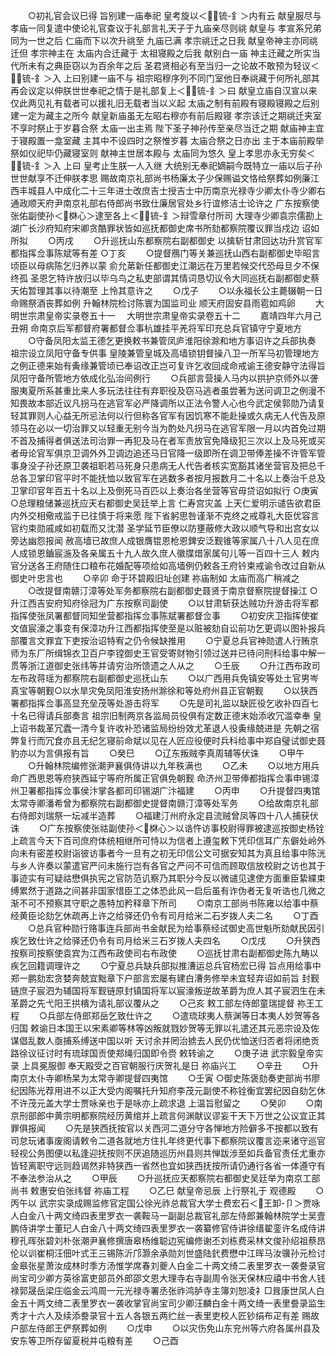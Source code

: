 <!-- { "loadSidebar": true } -->
　　○初礼官会议已得  旨别建一庙奉祀  皇考旋以＜锍-釒＞内有云  献皇服尽与  孝庙一同复遣中使论礼官查议于礼部言礼天子于九庙亲尽则祧  献皇与  孝宣系兄弟同为一世之后  仁庙而下以次升祧至  九庙已满  孝宗祧迁之日我  献皇帝神主亦同祧迁但  孝宗神主在  太庙内合迁藏于  太祖寝殿之后我  献别白一庙  神主迁藏之所实当代所未有之典臣窃以为百余年之后  圣君贤相必有至当归一之论故不敢预为轻议＜锍-釒＞入  上曰别建一庙不与  祖宗昭穆序列不同门室他日奉祧藏于何所礼部其再会议定以伸朕世世奉祀之情于是礼部复上＜锍-釒＞曰  献皇立庙自汉宣以来仅此两见礼有载者可以援礼旧无载者当以义起  太庙之制有前殿有寝殿寝殿之后别建一定为藏主之所今  献皇新庙虽无左昭右穆亦有前后殿寝  孝宗该迁之期祧迁夹室不享时祭止于岁暮合祭  太庙一出主焉  陛下圣子神孙传至亲尽当迁之期  献庙神主宜于寝殿置一龛室藏  主其中不设四时之祭惟岁暮  太庙合祭之日亦出  主于本庙前殿举祭如仪祀毕仍藏寝室则  献神主世居本殿与  太庙同为悠久  皇上孝思亦永无穷矣＜锍-釒＞入  上曰  皇考止生朕一人入继  大统别无奉祀嫡嗣今既特立一庙以后子孙世世献享不迁伸朕孝思  赐故南京礼部尚书杨廉太子少保赐谥文恪给祭葬如例廉江西丰城县人中成化二十三年进士改庶吉士授吉士中历南京光禄寺少卿太仆寺少卿右通政顺天府尹南京礼部右侍郎尚书致仕廉居官处乡行谊修洁士论许之  广东按察使张佑副使孙＜棥心＞逮至各上＜锍-釒＞辩雪章付所司  大理寺少卿袁宗儒勘上湖广长沙府知府宋卿贪酷罪状皆如巡抚都御史席书所劾都察院覆议罪当戍边  诏如所拟
　　○丙戌
　　○升巡抚山东都察院右副都御史  以擒斩甘肃回达功升赏官军都指挥佥事陈斌等有差
○丁亥
　　○提督鴈门等关兼巡抚山西右副都御史毕昭言顷臣以母病陈乞归养以蒙  俞允苐新任都御史江潮远在万里若候交代恐母旦夕不保终孤  圣恩乞特许放归以毕乌鸟之私吏部谓其情词恳切议令大同巡抚右副都御史蔡天佑暂理其事以待潮至  上怜其意许之
　　○戊子
　　○以永福长公主薨辍朝一日  命赐祭酒丧葬如例  升翰林院检讨陈寰为国监司业  顺天府固安县雨雹如鸡卵
　　大明世宗肃皇帝实录卷五十一
　大明世宗肃皇帝实录卷五十二
　　嘉靖四年六月己丑朔  命南京后军都督府署都督佥事杭雄挂平羌将军印充总兵官镇守宁夏地方
　　○守备凤阳太监王德乞更换敕书兼管凤庐淮阳徐滁和地方事诏许之兵部执奏  祖宗设立凤阳守备专供事  皇陵兼管皇城及高墙锁钥督操八卫一所军马初管理地方之例正德来始有夤缘兼管顷已奉诏改正岂可复许乞收回成命戒谕王德安静守法得旨凤阳守备所管地方依成化弘治间例行
　　○兵部言营操人马内以拱护京师外以詟服夷夏所系甚重比来人多玩法往往有弃职役及窃马逃者虽尝著为送问调卫之例漫不知畏故本部近议凡拐马在逃官军必严降调所以正法令警人心也今武定侯郭勋乃请复轻其罪则人心益无所忌法何以行但称各官军有因饥寒不能赴操或久病无人代告及原领马在必以一切治罪又以轻重无别今当为酌处凡拐马在逃官军限一月以内首免过期不首及捕得者俱送法司治罪一再犯及马在者军责放官免降级犯三次以上及马死或买者毋论官军俱京卫调外外卫调边追还马日官降一级即所在调卫带俸差操不许管军管事身没子孙还原卫袭祖职若马死身只患病无人代告者核实宽豁其诸坐营官及把总千总各卫掌印官平时不能抚恤以致官军在逃数多者按月报数月二十名以上奏治千总及卫掌印官年百五十名以上及倒死马百匹以上奏治各坐营等官毋贷诏如拟行
○庚寅
○总理粮储兼巡抚应天右都御史吴廷举上言  仁寿宫灾盖  上天仁爱明示谴告欲君臣内外交相儆戒监于已往慎于将来愿  陛下省躬思咎谨渐不克终之戒尊礼大臣优容言官约束勋戚咸如初载而又沈潜  圣学延节臣僚以防壅蔽修大政以顺气导和出宫女以旁达幽怨报闻  赦高墙已故庶人成银膺锟恩枪恩錍安泛觐锥等家属八十八人见在庶人成锁恩鑡宸湤及各亲属五十九人故久庶人徽牒焟家属句儿等一百四十三人  敕内官分送各王府随住口粮布花婚配等项给如高墙例仍敕各王府钤束戒谕令改过自新从御史叶忠言也
　　○辛卯  命于环碧殿旧址创建  祢庙制如  太庙而高广稍减之
　　○改提督南赣汀漳等处军务都察院右副都御史聂贤于南京督察院提督操江
○升江西吉安府知府徐冠为广东按察司副使
　　○以甘肃斩获达贼功升游击将军都指挥使张凤署都督同知坐营都指挥佥事陈斌署都督佥事
　　○初安庆卫指挥使崔文值宸濠之事变有保漳功升江西都指挥使至是以赃被劾自讼前功乞更调以图补报兵部覆言文罪宜下吏按治诏特宥之仍令候缺推用
　　○宁夏总兵官神勋遣人行贿京师为东厂所缉锦衣卫百户李镗御史王官受寄财物引领过送并已待问刑科给事中解一贯等浙江道御史张纬等并请穷治所馈遗之人从之
　　○壬辰
　　○升江西布政司左布政蒋瑶为都察院右副都御史巡抚山东
　　○以广西用兵免镇安等处土官男岑真宝等朝觐○以水旱灾免凤阳淮安扬州滁徐和等处府州县正官朝觐
　　○以狭西署都指挥佥事高显充垒茂等处游击将军
　　○先是司礼监以缺匠役乞收补四百七十名已得请兵部奏言  祖宗旧制两京各监局员役俱有定数正德末始添收冗滥幸奉  皇上诏书裁革冗蠹一清今复许收补恐诸监局纷纷效尤革退人役夤缘兢进是  先朝之宿弊复行而冗食亦且无纪乞寝前命斌以见在人匠应役便时兵科给事中郑自璧试御史聂豹亦以为言俱报有旨
　　○癸巳
　　○辽东叛贼李真周辅等伏诛
　　○甲午
　　○升翰林院编修张潮尹襄俱侍讲以九年秩满也
　　○乙未
　　○以地方用兵命广西思恩等府狭西延宁等府所属正官俱免朝觐  命济州卫带俸都指挥佥事申锡漳州卫署都指挥佥事侯汴掌各都司印锡湖广汴福建
　　○丙申
　　○升提督四夷馆太常寺卿潘希曾为都察院右副都御史提督南赣汀漳等处军务
　　○给故南京礼部右侍郎刘瑞祭一坛减半造葬
　　○福建汀州府永定县流贼曾凤等四十八人捕获伏诛
　　○广东按察使张祜副使孙＜棥心＞以诰忤访事校尉得罪被逮巡按御史杨铨上疏言今天下百司庶府体统相继所可恃以为信者上遵玺敕下凭印信耳广东僻处岭外向未有密差校尉诣彼访事者今一旦有之初无印信公文可据安知其为真且给事中陈洸与乡人许奏以蒙遣官严问未施行岂有各官之严问不可信而顾取信放校尉之访也其于事迹实有可疑祜懋俱执宪之官防范讥察乃其职分今反以微谴见逮使方面重臣絷緤束缚累然于道路之间甚非国家惜臣工之体恐此风一启后虽有诈伪者无复听诰也几微之渐不可不预察其守职之愚特加矜释章下所司
　　○南京工部尚书陈雍以给事中蔡经黄臣论劾乞休疏再上许之给驿还仍令有司月给米二石岁拨人夫二名
　　○丁酉
　　○总兵官种勋行赂事连兵部尚书金献民为给事蔡经试御史高世魁所劾献民因引疾乞致仕许之给驿还仍令有司月给米三石岁拨人夫四名
　　○戊戌
　　○升狭西按察司按察使袁宾为江西布政使司右布政使
　　○巡抚甘肃右副都御史陈九畴以疾乞回籍调理许之
　　○宁夏总兵缺兵部拟推漕运总兵官杨宏已得  旨点用给事中郑一鹏劾宏贪婪奔兢宜黜章下户部言宏屡有建白漕务修举未宜轻弃诏如前旨  封觐链庶子宸泗为辅国将军觐链原封镇国将军以宸濠叛逆故革爵为庶人其子宸泗生在未革爵之先弋阳王拱樻为请礼部议覆从之
　　○己亥  敕工部左侍郎童瑞提督  祢王工程
　　○兵部左侍郎郑岳乞致仕许之
　　○遣琉球夷人蔡渊等日本夷人妙贺等各归国  敕谕日本国王以宋素卿等林等凶叛就戮妙贺等无罪以礼遣还其元恶宗设及佐谋倡乱数人亟捕系缚送中国以听  天讨余并罔治掳去人民仍优恤送归否者将闭绝贡路徐议征讨时有琉球国贡使郑绳归国即令赍  敕转谕之
　　○庚子进  武宗毅皇帝实录  上具冕服御  奉天殿受之百官朝服行庆贺礼是日  祢庙兴工
　　○辛丑
　　○升南京太仆寺卿杨杲为太常寺卿提督四夷馆
　　○壬寅
○御史陈褒劾奏吏部尚书廖纪因陈光荐用进不以正大受内阁嘱托升知府李茂元副使不称铨衡宜罢纪因自劾乞休不许茂元盖大学士贾咏亲也于是咏亦上疏求退  上温旨慰留之
　　○癸卯
　　○南京刑部郎中黄宗明都察院经历黄绾并上疏言何渊献议谬妄干天下万世之公议宜正其罪俱报闻
　　○先是狭西抚按官以关西河二道分守各惮地方险僻多不按都以致有司怠玩诸事废阁请敕令二道各就地方住扎年终更代事下都察院议覆言迩来诸守巡官轻视公务图便以私逢迎抚按则不厌追随巡历州县则共惮跋涉至如兵备官责任尤重亦皆轻离职守远则趋谒然非特狭西一省然也宜如狭西抚按所请仍通行各省一体遵守有不奉法参治从之
　　○甲辰
　　○升巡抚应天都察院右都御史吴廷举为南京工部尚书  敕惠安伯张纬督  祢庙工程
　　○乙巳  献皇帝忌辰  上行祭礼于  观德殿
　　○丙午以  武宗实录成赐监修官定国公徐光祚总裁官大学士费宏石＜王卸-卩＞贾咏人白金八十两文绮四表里罗衣一袭鞍马一副副总裁官礼部左侍郎兼翰林院学士吴壹鹏侍讲学士董玘人白金八十两文绮四表里罗衣一袭纂修官侍讲徐缙翟銮许名成侍讲穆孔晖张碧刘朴张潮尹襄修撰唐皋杨维聪边宪编修谢丕刘栋费采林文俊孙绍祖蔡昂伦以训崔桐汪佃叶式王三锡陈沂邝灏余承勋刘世盛陆釴费懋中江晖马汝骥孙元检讨金皋张星萧汝成林时季方汤惟学席春刘夔人白金二十两文绮二表里罗衣一袭誊录官尚宝司少卿方英徐富吏部员外郎邵文恩大理寺右寺副周令张天保林应禧中书舍人钱禄郭晟岳梁庄临金云鸿周一元光禄寺署丞张祚鸿胪寺主簿刘恕凌礻□咠康世凤人白金五十两文绮二表里罗衣一袭收掌官尚宝司少卿汪麟白金十两文绮一表里誊录监生秀才十六人及续添誊录官十五人各银五两纻丝一表里吏校人匠钞绢布疋有差  赐故户部左侍郎王俨祭葬如例
　　○戊申
　　○以灾伤免山东兖州等六府各属州县及安东等卫所存留夏税并屯粮有差
　　○己酉
